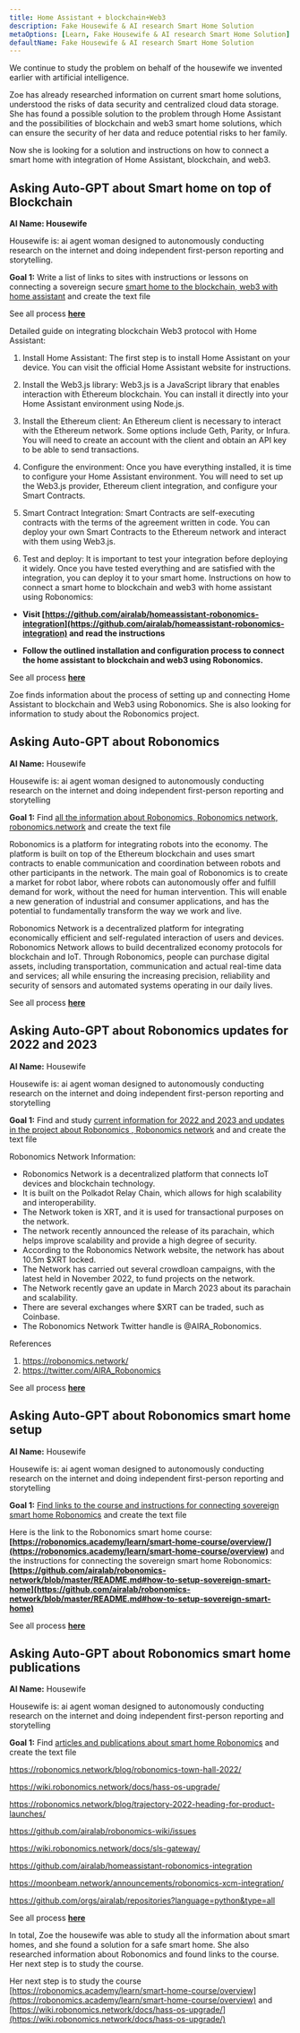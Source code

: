 ```yaml
---
title: Home Assistant + blockchain+Web3
description: Fake Housewife & AI research Smart Home Solution
metaOptions: [Learn, Fake Housewife & AI research Smart Home Solution]
defaultName: Fake Housewife & AI research Smart Home Solution
---
```


<RoboAcademyText fWeight="600">
We continue to study the problem on behalf of the housewife we invented earlier with artificial intelligence.
</RoboAcademyText>

Zoe has already researched information on current smart home solutions, understood the risks of data security and centralized cloud data storage. She has found a possible solution to the problem through Home Assistant and the possibilities of blockchain and web3 smart home solutions, which can ensure the security of her data and reduce potential risks to her family.

Now she is looking for a solution and instructions on how to connect a smart home with integration of Home Assistant, blockchain, and web3.

## Asking Auto-GPT about Smart home on top of Blockchain

<RoboAcademyTerminal title="Goals">

**AI Name: Нousewife**

Нousewife is: ai agent woman designed to autonomously conducting research on the internet and doing independent first-person reporting and storytelling.

**Goal 1:** Write a list of links to sites with instructions or lessons on connecting a sovereign secure <u>smart home to the blockchain, web3 with home assistant</u> and create the text file  

</RoboAcademyTerminal>

See all process **[here](https://www.notion.so/Process-AUTO-GPT-1-2-bb601d4777834c8183e5e513cf2132f9)**

<RoboAcademyTerminal title="Research Result">

Detailed guide on integrating blockchain Web3 protocol with Home Assistant:

1. Install Home Assistant: The first step is to install Home Assistant on your device. You can visit the official Home Assistant website for instructions.

2. Install the Web3.js library: Web3.js is a JavaScript library that enables interaction with Ethereum blockchain. You can install it directly into your Home Assistant environment using Node.js.

3. Install the Ethereum client: An Ethereum client is necessary to interact with the Ethereum network. Some options include Geth, Parity, or Infura. You will need to create an account with the client and obtain an API key to be able to send transactions.

4. Configure the environment: Once you have everything installed, it is time to configure your Home Assistant environment. You will need to set up the Web3.js provider, Ethereum client integration, and configure your Smart Contracts.

5. Smart Contract Integration: Smart Contracts are self-executing contracts with the terms of the agreement written in code. You can deploy your own Smart Contracts to the Ethereum network and interact with them using Web3.js.

6. Test and deploy: It is important to test your integration before deploying it widely. Once you have tested everything and are satisfied with the integration, you can deploy it to your smart home.
Instructions on how to connect a smart home to blockchain and web3 with home assistant using Robonomics:
- **Visit [https://github.com/airalab/homeassistant-robonomics-integration](https://github.com/airalab/homeassistant-robonomics-integration) and read the instructions**

- **Follow the outlined installation and configuration process to connect the home assistant to blockchain and web3 using Robonomics.**

</RoboAcademyTerminal>

See all process **[here](https://www.notion.so/Process-AUTO-GPT-2-2-5c4ad9df8a0d473eb62ea23461de4c49)**

Zoe finds information about the process of setting up and connecting Home Assistant to blockchain and Web3 using Robonomics. She is also looking for information to study about the Robonomics project.

## Asking Auto-GPT about Robonomics

<RoboAcademyTerminal title="Goals">

**AI Name:** Нousewife

Нousewife is: ai agent woman designed to autonomously conducting research on the internet and doing independent first-person reporting and storytelling

**Goal 1:** Find <u>all the  information  about Robonomics, Robonomics network, robonomics.network</u> and create the text file

</RoboAcademyTerminal>

<RoboAcademyTerminal title="Research result">

Robonomics is a platform for integrating robots into the economy. The platform is built on top of the Ethereum blockchain and uses smart contracts to enable communication and coordination between robots and other participants in the network. The main goal of Robonomics is to create a market for robot labor, where robots can autonomously offer and fulfill demand for work, without the need for human intervention. This will enable a new generation of industrial and consumer applications, and has the potential to fundamentally transform the way we work and live.

Robonomics Network is a decentralized platform for integrating economically efficient and self-regulated interaction of users and devices. Robonomics Network allows to build decentralized economy protocols for blockchain and IoT. Through Robonomics, people can purchase digital assets, including transportation, communication and actual real-time data and services; all while ensuring the increasing precision, reliability and security of sensors and automated systems operating in our daily lives.

</RoboAcademyTerminal>

See all process **[here](https://www.notion.so/Process-AUTO-GPT-2-3e1c2a7ab4dc4982af661fec846a493f)**


## Asking Auto-GPT about Robonomics updates for 2022 and 2023

<RoboAcademyTerminal title="Goals">

**AI Name:** Нousewife

Нousewife is: ai agent woman designed to autonomously conducting research on the internet and doing independent first-person reporting and storytelling

**Goal 1:**  Find and study <u>current information for 2022 and 2023 and updates in the project about Robonomics , Robonomics network</u> and and create the text file

</RoboAcademyTerminal>

<RoboAcademyTerminal title="Research result">

Robonomics  Network Information:

- Robonomics Network is a decentralized platform that connects IoT devices and blockchain technology.
- It is built on the Polkadot Relay Chain, which allows for high scalability and interoperability.
- The Network token is XRT, and it is used for transactional purposes on the network.
- The network recently announced the release of its parachain, which helps improve scalability and provide a high degree of security.
-  According to the Robonomics Network website, the network has about 10.5m $XRT locked.
- The Network has carried out several crowdloan campaigns, with the latest held in November 2022, to fund projects on the network.
- The Network recently gave an update in March 2023 about its parachain and scalability.
- There are several exchanges where $XRT can be traded, such as Coinbase.
- The Robonomics Network Twitter handle is @AIRA_Robonomics.

References

1. https://robonomics.network/
2. https://twitter.com/AIRA_Robonomics

</RoboAcademyTerminal>

See all process **[here](https://www.notion.so/Process-AUTO-GPT-2-1c3eb42e9dc941aca7b90e5d499204eb)**


## Asking Auto-GPT about Robonomics smart home setup

<RoboAcademyTerminal title="Goals">

**AI Name:** Нousewife

Нousewife is: ai agent woman designed to autonomously conducting research on the internet and doing independent first-person reporting and storytelling

**Goal 1:** <u> Find links to the course and instructions for connecting sovereign smart home Robonomics</u> and create the text file

</RoboAcademyTerminal>

<RoboAcademyTerminal title="Research result">

Here is the link to the Robonomics smart home course: **[https://robonomics.academy/learn/smart-home-course/overview/](https://robonomics.academy/learn/smart-home-course/overview)** and the instructions for connecting the sovereign smart home Robonomics: **[https://github.com/airalab/robonomics-network/blob/master/README.md#how-to-setup-sovereign-smart-home](https://github.com/airalab/robonomics-network/blob/master/README.md#how-to-setup-sovereign-smart-home)**

</RoboAcademyTerminal>

See all process **[here](https://www.notion.so/Process-AUTO-GPT-13-5-2-f160f5688e13441086dafebaa8d65c89)**


## Asking Auto-GPT about Robonomics smart home publications

<RoboAcademyTerminal title="Goals">

**AI Name:** Нousewife

Нousewife is: ai agent woman designed to autonomously conducting research on the internet and doing independent first-person reporting and storytelling

**Goal 1:** Find <u>articles and publications about smart home Robonomics</u> and create the text file 

</RoboAcademyTerminal>

<RoboAcademyTerminal title="Research result">

https://robonomics.network/blog/robonomics-town-hall-2022/

https://wiki.robonomics.network/docs/hass-os-upgrade/

https://robonomics.network/blog/trajectory-2022-heading-for-product-launches/

https://github.com/airalab/robonomics-wiki/issues

https://wiki.robonomics.network/docs/sls-gateway/

https://github.com/airalab/homeassistant-robonomics-integration

https://moonbeam.network/announcements/robonomics-xcm-integration/

https://github.com/orgs/airalab/repositories?language=python&type=all

</RoboAcademyTerminal>

See all process **[here](https://www.notion.so/Process-AUTO-GPT-13-7-1-6ce630949ad343a0a9c095b6442355d3)**

<RoboAcademyText>

In total, Zoe the housewife was able to study all the information about smart homes, and she found a solution for a safe smart home. She also researched information about Robonomics and found links to the course. Her next step is to study the course.

Her next step is to study the course [https://robonomics.academy/learn/smart-home-course/overview](https://robonomics.academy/learn/smart-home-course/overview)  and [https://wiki.robonomics.network/docs/hass-os-upgrade/](https://wiki.robonomics.network/docs/hass-os-upgrade/)

</RoboAcademyText>


